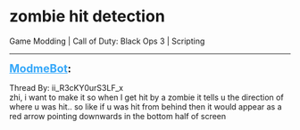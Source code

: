 # zombie hit detection
Game Modding | Call of Duty: Black Ops 3 | Scripting

---
<strong style="font-size: 1.4em;"><span style="text-decoration: underline;text-decoration-color: #34a7f9;"><span style="color:#34a7f9;">ModmeBot</span></span>:</strong>

<p>Thread By: ii_R3cKY0urS3LF_x<br />zhi, i want to make it so when I get hit by a zombie it tells u the direction of where u was hit.. so like if u was hit from behind then it would appear as a red arrow pointing downwards in the bottom half of screen</p>
